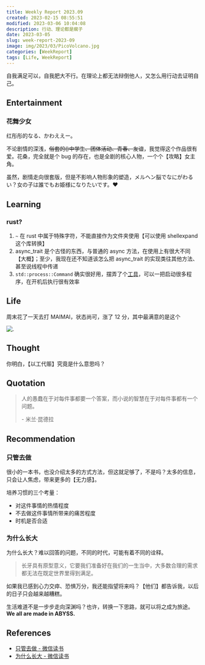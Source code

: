 ```yaml
---
title: Weekly Report 2023.09
created: 2023-02-15 08:55:51
modified: 2023-03-06 10:04:08
description: 行动、理论都是瘸子
date: 2023-03-05
slug: week-report-2023-09
image: img/2023/03/PicoVolcano.jpg
categories: [WeekReport]
tags: [Life, WeekReport]
---
```


自我满足可以，自我肥大不行。在理论上都无法辩倒他人，又怎么用行动去证明自己。

## Entertainment

### 花舞少女

红彤彤的なる、かわええー。

不论剧情的深浅，~~俗套的()中学生、团体活动、青春、友谊~~，我觉得这个作品很有爱。花桑，完全就是个 bug 的存在，也是全剧的核心人物，一个个【攻略】女主角。

虽然，剧情走向很套版，但是不影响人物形象的塑造，メルヘン脳でなにがわるい？女の子は誰でもお姫様になりたいです。❤

## Learning

### rust?

1. `~` 在 rust 中属于特殊字符，不能直接作为文件夹使用【可以使用 shellexpand 这个库转换】
2. async_trait 是个古怪的东西，与普通的 async 方法，在使用上有很大不同【大概】；至少，我现在还不知道该怎么把 async_trait 的实现类往其他方法、甚至说线程中传递
3. `std::process::Command` 确实很好用，摆弄了个[工具](https://github.com/azusachino/lili)，可以一把启动很多程序，在开机后执行很有效率

## Life

周末花了一天去打 MAIMAI，状态尚可，涨了 12 分，其中最满意的是这个

![.](img/2023/03/photo_6064158853613859634_y.jpg)

## Thought

你明白，【以工代赈】究竟是什么意思吗？

## Quotation

> 人的愚蠢在于对每件事都要一个答案，而小说的智慧在于对每件事都有一个问题。
>
> \- 米兰·昆德拉

## Recommendation

### 只管去做

很小的一本书，也没介绍太多的方式方法，但这就足够了，不是吗？太多的信息，只会让人焦虑，带来更多的【无力感】。

培养习惯的三个考量：

- 对这件事情的热情程度
- 不去做这件事情所带来的痛苦程度
- 时机是否合适

### 为什么长大

为什么长大？难以回答的问题，不同的时代，可能有着不同的诠释。

> 长牙具有原型意义，它要我们准备好在我们的一生当中，大多数合理的需求都无法在既定世界里得到满足。

如果我已感到心力交瘁、恐惧万分，我还能指望将来吗？【他们】都告诉我，以后的日子只会越来越糟糕。

生活难道不是一步步走向深渊吗？也许，转换一下思路，就可以将之成为旅途。**We all are made in ABYSS.**

## References

- [只管去做 - 微信读书](https://weread.qq.com/web/bookDetail/ef632a407183343eef6fe6e)
- [为什么长大 - 微信读书](https://weread.qq.com/web/bookDetail/39f32080727a95da39f2dff)
